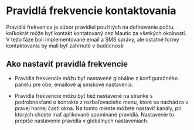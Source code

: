 # Pravidlá frekvencie kontaktovania
Pravidlá frekvenice je súbor pravidiel použitých na definovanie počtu, koľkokrát môže byť kontakt kontatovaný cez Mautic za všetkých okolností. V tejto fáze boli implementované email a SMS správy, ale ostatné formy kontaktovania by mali byť zahrnuté v budúcnosti 

## Ako nastaviť pravidlá frekvencie

- Pravidlá frekvencie môžu byť nastavené globálne z konfiguračného panelu pre obe, emailové aj smskové nastavenia.

- Pravidlá frekvencie môžu byť tiež nastavené na stranke s podrobnosťami o kontakte z rozbaľovacieho menu, ktoré sa nachádza v pravej hornej časti okna. Na tomto mieste môžete nastaviť kanály, pri ktorých chcete mať aplikované spomínané pravidlá. Nastavenie tu prepíše nastavenie pravidla v globálnych nastaveniach.
